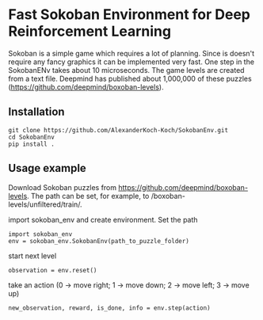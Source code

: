 # Fast Sokoban Environment for Deep Reinforcement Learning
Sokoban is a simple game which requires a lot of planning. Since is doesn't require any fancy graphics it can be implemented very fast. One step in the SokobanENv takes about 10 microseconds. The game levels are created from a text file. Deepmind has published about 1,000,000 of these puzzles (https://github.com/deepmind/boxoban-levels).

## Installation
```
git clone https://github.com/AlexanderKoch-Koch/SokobanEnv.git
cd SokobanEnv
pip install .
```

## Usage example
Download Sokoban puzzles from https://github.com/deepmind/boxoban-levels. The path can be set, for example, to <path to cloned repositort>/boxoban-levels/unfiltered/train/.

import sokoban_env and create environment. Set the path 
```
import sokoban_env
env = sokoban_env.SokobanEnv(path_to_puzzle_folder)
```

start next level
```
observation = env.reset()
```
take an action (0 -> move right; 1 -> move down; 2 -> move left; 3 -> move up)
```
new_observation, reward, is_done, info = env.step(action)
```
